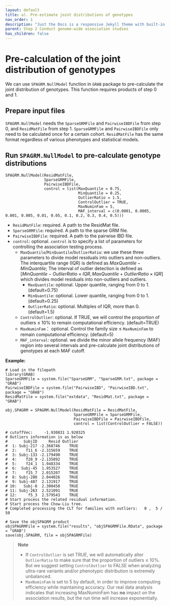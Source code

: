 ```yaml
---
layout: default
title: a). Pre-estimate joint distributions of genotypes
nav_order: 1
description: "Just the Docs is a responsive Jekyll theme with built-in search that is easily customizable and hosted on GitHub Pages."
parent: Step 2 Conduct genome-wide association studies
has_children: false
---
```


<head>
    <script src="https://cdn.mathjax.org/mathjax/latest/MathJax.js?config=TeX-AMS-MML_HTMLorMML" type="text/javascript"></script>
    <script type="text/x-mathjax-config">
        MathJax.Hub.Config({
            tex2jax: {
            skipTags: ['script', 'noscript', 'style', 'textarea', 'pre'],
            inlineMath: [['$','$']]
            }
        });
    </script>
</head>

# Pre-calculation of the joint distribution of genotypes

We can use `SPAGRM.NullModel` function in `GRAB` package to pre-calculate the joint distribution of genotypes. This function requires products of step 0 and 1.

## Prepare input files

`SPAGRM.NullModel` needs the `SparseGRMFile` and `PairwiseIBDFile` from step 0, and `ResidMatFile` from step 1. `SparseGRMFile` and `PairwiseIBDFile` only need to be calculated once for a certain cohort. `ResidMatFile` has the same format regardless of various phenotypes and statistical models.

## Run `SPAGRM.NullModel` to pre-calculate genotype distributions

```
SPAGRM.NullModel(ResidMatFile,
                 SparseGRMFile,
                 PairwiseIBDFile,
                 control = list(MaxQuantile = 0.75,
                                MinQuantile = 0.25,
                                OutlierRatio = 1.5,
                                ControlOutlier = TRUE,
                                MaxNuminFam = 5,
                                MAF_interval = c(0.0001, 0.0005, 0.001, 0.005, 0.01, 0.05, 0.1, 0.2, 0.3, 0.4, 0.5)))
```

- `ResidMatFile`: required. A path to the ResidMat file.
- `SparseGRMFile`: required. A path to the sparse GRM file.
- `PairwiseIBDFile`: required. A path to the pairwise IBD file.
- `control`: optional. `control` is to specify a list of parameters for controlling the association testing process.
  - `MaxQuantile`/`MinQuantile`/`OutlierRatio`: we use these three parameters to divide model residuals into outliers and non-outliers. The interquartile range (IQR) is defined as $MaxQuantile - MinQuantile$; The interval of outlier detection is defined as $[MinQuantile - OutlierRatio \times IQR, MaxQuantile + OutlierRatio \times IQR]$ which divides model residuals into non-outliers and outliers.
    - `MaxQuantile`: optional. Upper quantile, ranging from 0 to 1. (default=0.75)
    - `MinQuantile`: optional. Lower quantile, ranging from 0 to 1. (default=0.25)
    - `OutlierRatio`: optional. Multiples of IQR, more than 0. (default=1.5)
  - `ControlOutlier`: optional. If TRUE, we will control the proportion of outliers $\leq$ 10% to remain computational efficiency. (default=TRUE)
  - `MaxNuminFam`： optional. Control the family size $\leq$ `MaxNuminFam` to remain computational efficiency. (default=5)
  - `MAF_interval`: optional. we divide the minor allele frequency (MAF) region into several intervals and pre-calculate joint distributions of genotypes at each MAF cutoff.

**Example:**

```
# Load in the filepath
library(GRAB)
SparseGRMFile = system.file("SparseGRM", "SparseGRM.txt", package = "GRAB")
PairwiseIBDFile = system.file("PairwiseIBD", "PairwiseIBD.txt", package = "GRAB")
ResidMatFile = system.file("extdata", "ResidMat.txt", package = "GRAB")
```

```
obj.SPAGRM = SPAGRM.NullModel(ResidMatFile = ResidMatFile, 
                              SparseGRMFile = SparseGRMFile, 
                              PairwiseIBDFile = PairwiseIBDFile,
                              control = list(ControlOutlier = FALSE))

# cutoffVec:	 -1.930831 1.920325 
# Outliers information is as below
#       SubjID     Resid Outlier
#  1: Subj-217 -2.368746    TRUE
#  2:    f11_6 -2.315659    TRUE
#  3: Subj-133 -2.179490    TRUE
#  4:    f28_9 -2.135892    TRUE
#  5:    f24_1  1.948334    TRUE
#  6:  Subj-45  1.953527    TRUE
#  7:    f15_7  2.015207    TRUE
#  8: Subj-280  2.044026    TRUE
#  9: Subj-487  2.131917    TRUE
# 10:   Subj-8  2.300450    TRUE
# 11: Subj-263  2.521091    TRUE
# 12:     f5_3  2.579543    TRUE
# Start process the related residual information.
# Start process the Chow-Liu tree.
# Completed processing the CLT for families with outliers:	 0 ,  5 / 50 
```

```
# Save the objSPAGRM product
objSPAGRMFile = system.file("results", "objSPAGRMFile.RData", package = "GRAB")
save(obj.SPAGRM, file = objSPAGRMFile)
```

> **Note**  
> - If `ControlOutlier` is set TRUE, we will automatically alter `OutlierRatio` to make sure that the proportion of outliers $\leq$ 10%. But we suggest setting `ControlOutlier` to FALSE when analyzing ultra-rare variants and/or phenotypic distribution is extremely unbalanced.
> - `MaxNuminFam` is set to 5 by default, in order to improve computing efficiency while maintaining accuracy. Our real data analysis indicates that increasing MaxNuminFam has **no** impact on the association results, but the run time will increase exponentially.